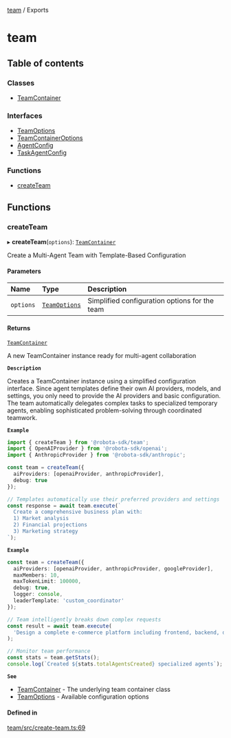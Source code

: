 <!-- 
 ⚠️  AUTO-GENERATED FILE - DO NOT EDIT MANUALLY
 This file is automatically generated by scripts/docs-generator.js
 To make changes, edit the source TypeScript files or update the generator script
-->

[team](../) / Exports

# team

## Table of contents

### Classes

- [TeamContainer](classes/TeamContainer)

### Interfaces

- [TeamOptions](interfaces/TeamOptions)
- [TeamContainerOptions](interfaces/TeamContainerOptions)
- [AgentConfig](interfaces/AgentConfig)
- [TaskAgentConfig](interfaces/TaskAgentConfig)

### Functions

- [createTeam](#createteam)

## Functions

### createTeam

▸ **createTeam**(`options`): [`TeamContainer`](classes/TeamContainer)

Create a Multi-Agent Team with Template-Based Configuration

#### Parameters

| Name | Type | Description |
| :------ | :------ | :------ |
| `options` | [`TeamOptions`](interfaces/TeamOptions) | Simplified configuration options for the team |

#### Returns

[`TeamContainer`](classes/TeamContainer)

A new TeamContainer instance ready for multi-agent collaboration

**`Description`**

Creates a TeamContainer instance using a simplified configuration interface.
Since agent templates define their own AI providers, models, and settings,
you only need to provide the AI providers and basic configuration.
The team automatically delegates complex tasks to specialized temporary agents,
enabling sophisticated problem-solving through coordinated teamwork.

**`Example`**

```typescript
import { createTeam } from '@robota-sdk/team';
import { OpenAIProvider } from '@robota-sdk/openai';
import { AnthropicProvider } from '@robota-sdk/anthropic';

const team = createTeam({
  aiProviders: [openaiProvider, anthropicProvider],
  debug: true
});

// Templates automatically use their preferred providers and settings
const response = await team.execute(`
  Create a comprehensive business plan with:
  1) Market analysis
  2) Financial projections 
  3) Marketing strategy
`);
```

**`Example`**

```typescript
const team = createTeam({
  aiProviders: [openaiProvider, anthropicProvider, googleProvider],
  maxMembers: 10,
  maxTokenLimit: 100000,
  debug: true,
  logger: console,
  leaderTemplate: 'custom_coordinator'
});

// Team intelligently breaks down complex requests
const result = await team.execute(
  'Design a complete e-commerce platform including frontend, backend, database design, and deployment strategy'
);

// Monitor team performance
const stats = team.getStats();
console.log(`Created ${stats.totalAgentsCreated} specialized agents`);
```

**`See`**

 - [TeamContainer](classes/TeamContainer) - The underlying team container class
 - [TeamOptions](interfaces/TeamOptions) - Available configuration options

#### Defined in

[team/src/create-team.ts:69](https://github.com/woojubb/robota/blob/87419dbb26faf50d7f1d60ae717fbe215743d1f6/packages/team/src/create-team.ts#L69)
